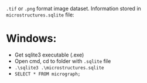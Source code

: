 `.tif` or `.png` format image dataset. Information stored in `microstructures.sqlite` file:
# Windows:
- Get sqlite3 executable (.exe)
- Open cmd, cd to folder with `.sqlite` file
- `.\sqlite3 .\microstructures.sqlite`
- `SELECT * FROM micrograph;`
